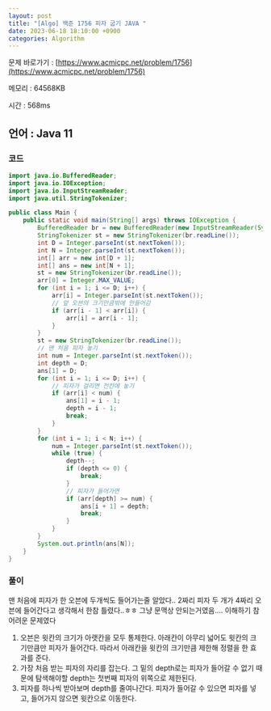 ```yaml
---
layout: post
title: "[Algo] 백준 1756 피자 굽기 JAVA "
date: 2023-06-18 18:10:00 +0900
categories: Algorithm
---
```


문제 바로가기 : [https://www.acmicpc.net/problem/1756](https://www.acmicpc.net/problem/1756)

메모리 : 64568KB

시간 : 568ms

## 언어 : Java 11

### 코드

```java
import java.io.BufferedReader;
import java.io.IOException;
import java.io.InputStreamReader;
import java.util.StringTokenizer;

public class Main {
    public static void main(String[] args) throws IOException {
        BufferedReader br = new BufferedReader(new InputStreamReader(System.in));
        StringTokenizer st = new StringTokenizer(br.readLine());
        int D = Integer.parseInt(st.nextToken());
        int N = Integer.parseInt(st.nextToken());
        int[] arr = new int[D + 1];
        int[] ans = new int[N + 1];
        st = new StringTokenizer(br.readLine());
        arr[0] = Integer.MAX_VALUE;
        for (int i = 1; i <= D; i++) {
            arr[i] = Integer.parseInt(st.nextToken());
            // 앞 오븐의 크기만큼밖에 안들어감
            if (arr[i - 1] < arr[i]) {
                arr[i] = arr[i - 1];
            }
        }
        st = new StringTokenizer(br.readLine());
        // 맨 처음 피자 놓기
        int num = Integer.parseInt(st.nextToken());
        int depth = D;
        ans[1] = D;
        for (int i = 1; i <= D; i++) {
            // 피자가 걸리면 전칸에 놓기
            if (arr[i] < num) {
                ans[1] = i - 1;
                depth = i - 1;
                break;
            }
        }
        for (int i = 1; i < N; i++) {
            num = Integer.parseInt(st.nextToken());
            while (true) {
                depth--;
                if (depth <= 0) {
                    break;
                }
                // 피자가 들어가면
                if (arr[depth] >= num) {
                    ans[i + 1] = depth;
                    break;
                }
            }
        }
        System.out.println(ans[N]);
    }
}
```

### 풀이

맨 처음에 피자가 한 오븐에 두개씩도 들어가는줄 알았다.. 2짜리 피자 두 개가 4짜리 오븐에 들어간다고 생각해서 한참 틀렸다..ㅎㅎ 그냥 문맥상 안되는거였음.... 이해하기 참 어려운 문제였다

1. 오븐은 윗칸의 크기가 아랫칸을 모두 통제한다. 아래칸이 아무리 넓어도 윗칸의 크기만큼만 피자가 들어간다. 따라서 아래칸을 윗칸의 크기만큼 제한해 정렬을 한 효과를 준다.
2. 가장 처음 받는 피자의 자리를 잡는다. 그 밑의 depth로는 피자가 들어갈 수 없기 때문에 탐색해야할 depth는 첫번째 피자의 위쪽으로 제한된다.
3. 피자를 하나씩 받아보며 depth를 줄여나간다. 피자가 들어갈 수 있으면 피자를 넣고, 들어가지 않으면 윗칸으로 이동한다.
